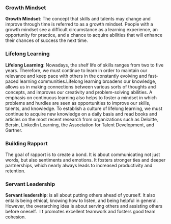 ### Growth Mindset 

**Growth Mindset**: The concept that skills and talents may change and improve through time is referred to as a growth mindset. People with a growth mindset see a difficult circumstance as a learning experience, an opportunity for practice, and a chance to acquire abilities that will enhance their chances of success the next time.

### Lifelong Learning

**Lifelong Learning**: Nowadays, the shelf life of skills ranges from two to five years. Therefore, we must continue to learn in order to maintain our relevance and keep pace with others in the constantly evolving and fast-paced learning communities.Lifelong learning broadens our knowledge, allows us in making connections between various sorts of thoughts and concepts, and improves our creativity and problem-solving abilities. A emphasis on continuous learning also helps to foster a mindset in which problems and hurdles are seen as opportunities to improve our skills, talents, and knowledge. To establish a culture of lifelong learning, we must continue to acquire new knowledge on a daily basis and read books and articles on the most recent research from organizations such as Deloitte, Bersin, LinkedIn Learning, the Association for Talent Development, and Gartner.

### Building Rapport

The goal of rapport is to create a bond. It is about communicating not just words, but also sentiments and emotions. It fosters stronger ties and deeper partnerships, which nearly always leads to increased productivity and retention.

### Servant Leadership

**Servant leadership**: is all about putting others ahead of yourself. It also entails being ethical, knowing how to listen, and being helpful in general. However, the overarching idea is about serving others and assisting others before oneself.  I t promotes excellent teamwork and fosters good team cohesion.
